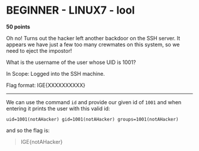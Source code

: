 # BEGINNER - LINUX7 - lool

**50 points**

Oh no! Turns out the hacker left another backdoor on the SSH server. It appears we have just a few too many crewmates on this system, so we need to eject the impostor!

What is the username of the user whose UID is 1001?

In Scope: Logged into the SSH machine.

Flag format: IGE{XXXXXXXXXX}

___

We can use the command `id` and provide our given id of `1001` and when entering it prints the user with this valid id:

`uid=1001(notAHacker) gid=1001(notAHacker) groups=1001(notAHacker)`

and so the flag is:

>IGE{notAHacker}
